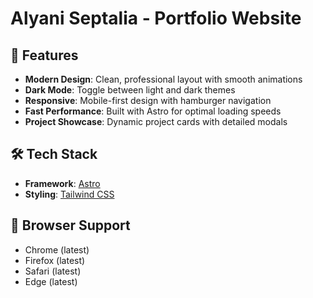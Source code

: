 # Alyani Septalia - Portfolio Website

## 🚀 Features

- **Modern Design**: Clean, professional layout with smooth animations
- **Dark Mode**: Toggle between light and dark themes
- **Responsive**: Mobile-first design with hamburger navigation
- **Fast Performance**: Built with Astro for optimal loading speeds
- **Project Showcase**: Dynamic project cards with detailed modals

## 🛠️ Tech Stack

- **Framework**: [Astro](https://astro.build/)
- **Styling**: [Tailwind CSS](https://tailwindcss.com/)

## 📱 Browser Support

- Chrome (latest)
- Firefox (latest)
- Safari (latest)
- Edge (latest)
